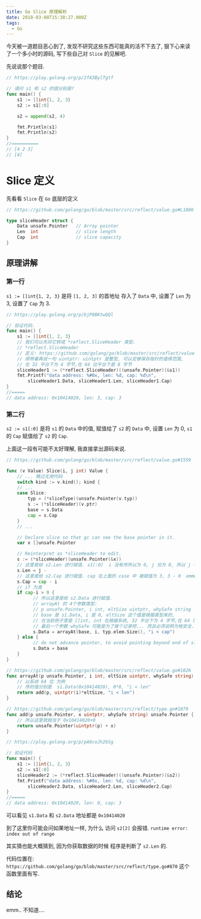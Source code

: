 ```yaml
---
title: Go Slice 原理解析
date: 2018-03-08T15:30:27.000Z
tags:
  - Go
---
```


今天被一道题目恶心到了, 发现不研究这些东西可能真的活不下去了, 狠下心来读了一个多小时的源码, 写下些自己对 `Slice` 的见解吧.

先说说那个题目.

```go
// https://play.golang.org/p/2fA3BylTgtf

// 请问 s1 和 s2 的值分别是?
func main() {
    s1 := []int{1, 2, 3}
    s2 := s1[:0]

    s2 = append(s2, 4)

    fmt.Println(s1)
    fmt.Println(s2)
}
//==========
// [4 2 3]
// [4]
```

<!-- more -->

# Slice 定义

先看看 `Slice` 在 `Go` 底层的定义

```go
// https://github.com/golang/go/blob/master/src/reflect/value.go#L1806

type sliceHeader struct {
    Data unsafe.Pointer   // Array pointer
    Len  int              // slice length
    Cap  int              // slice capacity
}
```

## 原理讲解

### 第一行

`s1 := []int{1, 2, 3}` 是将 `[1, 2, 3]` 的首地址 存入了 `Data` 中,
设置了 `Len` 为 3, 设置了 `Cap` 为 3.

```go
// https://play.golang.org/p/bjP8BKtwQQl

// 验证代码.
func main() {
    s1 := []int{1, 2, 3}
    // 我们可以先将它转成 *reflect.SliceHeader 类型.
    // *reflect.SliceHeader
    // 定义: https://github.com/golang/go/blob/master/src/reflect/value.go#L1800
    // 顺带着再说一句 uintptr: uintptr 是整型, 可以足够保存指针的值得范围,
    // 在 32 平台下为 4 字节,在 64 位平台下是 8 字节
    sliceHeader1 := (*reflect.SliceHeader)((unsafe.Pointer)(&s1))
    fmt.Printf("data address: %#0x, len: %d, cap: %d\n",
        sliceHeader1.Data, sliceHeader1.Len, sliceHeader1.Cap)
}
//=====
// data address: 0x10414020, len: 3, cap: 3
```

### 第二行

`s2 := s1[:0]` 是将 `s1` 的 `Data` 中的值, 赋值给了 `s2` 的 `Data` 中,
设置 `Len` 为 0, `s1` 的 `Cap` 赋值给了 `s2` 的 `Cap`.

上面这一段有可能不太好理解, 我直接拿出源码来说.

```go
// https://github.com/golang/go/blob/master/src/reflect/value.go#1559

func (v Value) Slice(i, j int) Value {
    // ... 略过无用代码
    switch kind := v.kind(); kind {
    // ...
    case Slice:
        typ = (*sliceType)(unsafe.Pointer(v.typ))
        s := (*sliceHeader)(v.ptr)
        base = s.Data
        cap = s.Cap
    }
    // ...

    // Declare slice so that gc can see the base pointer in it.
    var x []unsafe.Pointer

    // Reinterpret as *sliceHeader to edit.
    s := (*sliceHeader)(unsafe.Pointer(&x))
    // 这里是给 s2.Len 进行赋值. s1[:0]  i 没有传所以为 0, j 也为 0, 所以 j - i ...
    s.Len = j -
    // 这里是给 s2.Cap 进行赋值. cap 在上面的 case 中 被赋值为 3, 3 - 0  emmm...
    s.Cap = cap - i
    // if 为真
    if cap-i > 0 {
          // 所以这里是给 s2.Data 进行赋值.
          // arrayAt 的 4个参数类型:
          // p unsafe.Pointer, i int, eltSize uintptr, whySafe string
          // base 是 s1.Data, i 是 0, eltSize 这个值是根据类型来的,
          // 在当前例子里是 []int, int 在根据系统, 32 平台下为 4 字节,在 64 位平台下是 8 字节
          // 最后一个参数 whySafe 可能是为了做个记录吧... 而且必须说明为啥安全...
          s.Data = arrayAt(base, i, typ.elem.Size(), "i < cap")
    } else {
          // do not advance pointer, to avoid pointing beyond end of slice
          s.Data = base
    }
}

// https://github.com/golang/go/blob/master/src/reflect/value.go#1826
func arrayAt(p unsafe.Pointer, i int, eltSize uintptr, whySafe string) unsafe.Pointer {
    // 以系统 64 位 为例
    // 传的值分别是  s1.Data(0x10414020), 0*8, "i < len"
	return add(p, uintptr(i)*eltSize, "i < len")
}

// https://github.com/golang/go/blob/master/src/reflect/type.go#1079
func add(p unsafe.Pointer, x uintptr, whySafe string) unsafe.Pointer {
    // 所以这里就相当于 0x10414020+0
	return unsafe.Pointer(uintptr(p) + x)
}
```

```go
// https://play.golang.org/p/pA6coJh2bSg

// 验证代码
func main() {
  	s1 := []int{1, 2, 3}
  	s2 := s1[:0]
  	sliceHeader2 := (*reflect.SliceHeader)((unsafe.Pointer)(&s2))
  	fmt.Printf("data address: %#0x, len: %d, cap: %d\n",
        sliceHeader2.Data, sliceHeader2.Len, sliceHeader2.Cap)
}
//=====
// data address: 0x10414020, len: 0, cap: 3
```

可以看见 `s1.Data` 和 `s2.Data` 地址都是 `0x10414020`

到了这里你可能会问如果地址一样, 为什么 访问 `s2[2]` 会报错. `runtime error: index out of range`

其实猜也能大概猜到, 因为你获取数据的时候 程序是判断了 `s2.Len` 的.

代码位置在: `https://github.com/golang/go/blob/master/src/reflect/type.go#870`
这个函数里面有写.

## 结论

emm.. 不知道....  
